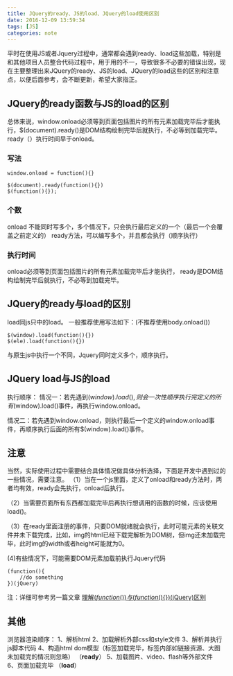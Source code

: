 ```yaml
---
title: JQuery的ready、JS的load、JQuery的load使用区别
date: 2016-12-09 13:59:34
tags: [JS]
categories: note
---
```

平时在使用JS或者Jquery过程中，通常都会遇到ready、load这些加载，特别是和其他项目人员整合代码过程中，用于用的不一，导致很多不必要的错误出现，现在主要整理出来JQuery的ready、JS的load、JQuery的load这些的区别和注意点，以便后面参考，会不断更新，希望大家指正。
<!-- more -->
## JQuery的ready函数与JS的load的区别 ##
总体来说，window.onload必须等到页面包括图片的所有元素加载完毕后才能执行，$(document).ready()是DOM结构绘制完毕后就执行，不必等到加载完毕。ready（）执行时间早于onload。
### 写法 ###

	window.onload = function(){}

	$(document).ready(function(){}) 
	$(function(){});

### 个数 ### 
onload 不能同时写多个，多个情况下，只会执行最后定义的一个（最后一个会覆盖之前定义的）
ready方法，可以编写多个，并且都会执行（顺序执行）

### 执行时间 ###
onload必须等到页面包括图片的所有元素加载完毕后才能执行，
ready是DOM结构绘制完毕后就执行，不必等到加载完毕。

## JQuery的ready与load的区别 ##
load同js只中的load。
一般推荐使用写法如下：(不推荐使用body.onload())

	$(window).load(function(){})
	$(ele).load(function(){})

与原生js中执行一个不同，Jquery同时定义多个，顺序执行。

## JQuery load与JS的load ##
执行顺序：
情况一：若先遇到$(window).load(),则会一次性顺序执行完定义的所有$(window).load()事件，再执行window.onload。

情况二：若先遇到window.onload，则执行最后一个定义的window.onload事件，再顺序执行后面的所有$(window).load()事件。

## 注意 ##
当然，实际使用过程中需要结合具体情况做具体分析选择，下面是开发中遇到过的一些情况，需要注意。
（1）当在一个js里面，定义了onload和ready方法时，两者均有效，ready会先执行，onload后执行。

（2）当需要页面所有东西都加载完毕后再执行想调用的函数的时候，应该使用load()。

（3）在ready里面注册的事件，只要DOM就绪就会执行，此时可能元素的关联文件并未下载完成，比如，img的html已经下载完解析为DOM树，但img还未加载完毕，此时img的width或者height可能就为0。

(4)有些情况下，可能需要DOM元素加载前执行Jquery代码

	(function(){
		//do something
	})(jQuery)
注：详细可参考另一篇文章 [理解$(function(){})与(function($){})(jQuery)区别](https://gzyq.github.io/2017/02/14/jquery-001/)

## 其他 ##
浏览器渲染顺序：
1、解析html
2、加载解析外部css和style文件
3、解析并执行js脚本代码
4、构造html dom模型（标签加载完毕，标签内部如链接资源、大图未加载完的情况则忽略）   （**ready**）
5、加载图片、video、flash等外部文件  
6、页面加载完毕  （**load**）

